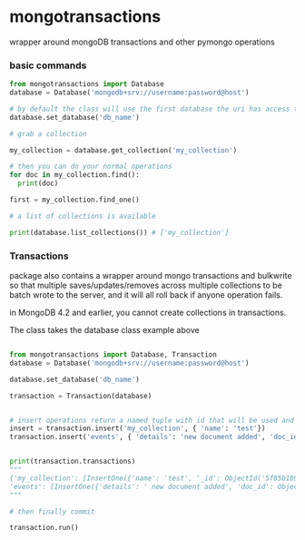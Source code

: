# mongotransactions
wrapper around mongoDB transactions and other pymongo operations


### basic commands

```python
from mongotransactions import Database
database = Database('mongodb+srv://username:password@host')

# by default the class will use the first database the uri has access to you can change it with
database.set_database('db_name')

# grab a collection

my_collection = database.get_collection('my_collection')

# then you can do your normal operations
for doc in my_collection.find():
  print(doc)

first = my_collection.find_one()

# a list of collections is available 

print(database.list_collections()) # ['my_collection']

```

### Transactions

package also contains a wrapper around mongo transactions and bulkwrite so that
multiple saves/updates/removes across multiple collections to be batch wrote
to the server, and it will all roll back if anyone operation fails.

in MongoDB 4.2 and earlier, you cannot create collections in transactions.


The class takes the database class example above


```python

from mongotransactions import Database, Transaction
database = Database('mongodb+srv://username:password@host')

database.set_database('db_name')

transaction = Transaction(database)


# insert operations return a named tuple with id that will be used and the current transactions
insert = transaction.insert('my_collection', { 'name': 'test'})
transaction.insert('events', { 'details': 'new document added', 'doc_id': insert.id})


print(transaction.transactions)
"""
{'my_collection': [InsertOne({'name': 'test', '_id': ObjectId('5f85b1b908820781dc16fe9d')})], 
'events': [InsertOne({'details': ' new document added', 'doc_id': ObjectId('5f85b1b908820781dc16fe9d'), '_id': ObjectID('5f85b1b908820781dc16fe9e')})]}
"""

# then finally commit 

transaction.run()
```

